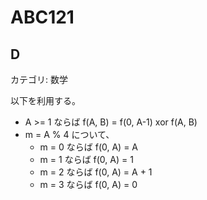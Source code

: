 # ABC121

## D
カテゴリ: 数学

以下を利用する。

* A >= 1 ならば f(A, B) = f(0, A-1) xor f(A, B)
* m = A % 4 について、
  - m = 0 ならば f(0, A) = A
  - m = 1 ならば f(0, A) = 1
  - m = 2 ならば f(0, A) = A + 1
  - m = 3 ならば f(0, A) = 0
